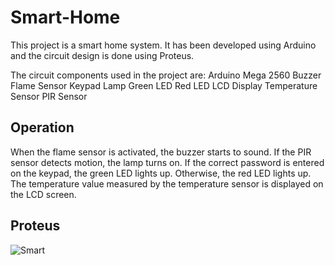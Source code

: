 # Smart-Home

This project is a smart home system. It has been developed using Arduino and the circuit design is done using Proteus.

The circuit components used in the project are:
Arduino Mega 2560
Buzzer
Flame Sensor
Keypad
Lamp
Green LED
Red LED
LCD Display
Temperature Sensor
PIR Sensor

## Operation

When the flame sensor is activated, the buzzer starts to sound.
If the PIR sensor detects motion, the lamp turns on.
If the correct password is entered on the keypad, the green LED lights up. Otherwise, the red LED lights up.
The temperature value measured by the temperature sensor is displayed on the LCD screen.

## Proteus

![Smart](https://github.com/umuutguler/Smart-Home/assets/74297248/20059435-64ca-4a45-80fd-a24a0724c0b6)
